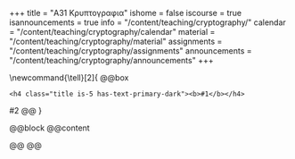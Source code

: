 +++
title = "Α31 Κρυπτογραφια"
ishome = false
iscourse = true
isannouncements = true
info = "/content/teaching/cryptography/"
calendar = "/content/teaching/cryptography/calendar"
material = "/content/teaching/cryptography/material"
assignments = "/content/teaching/cryptography/assignments"
announcements = "/content/teaching/cryptography/announcements"
+++

\newcommand{\tell}[2]{
@@box
~~~ 
<h4 class="title is-5 has-text-primary-dark"><b>#1</b></h4>
~~~ 
#2
@@
}

@@block
@@content


@@
@@
